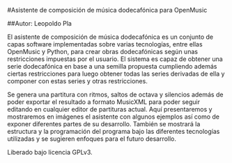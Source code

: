 #Asistente de composición de música dodecafónica para OpenMusic

##Autor: Leopoldo Pla

El asistente de composición de música dodecafónica es un conjunto de capas software implementadas sobre varias tecnologías, entre ellas OpenMusic y Python, para crear obras dodecafónicas según unas restricciones impuestas por el usuario. El sistema es capaz de obtener una serie dodecafónica en base a una semilla propuesta cumpliendo además ciertas restricciones para luego obtener todas las series derivadas de ella y componer con estas series y otras restricciones.

Se genera una partitura con ritmos, saltos de octava y silencios además de poder exportar el resultado a formato MusicXML para poder seguir editando en cualquier editor de partituras actual. Aquí presentaremos y mostraremos en imágenes el asistente con algunos ejemplos así como de exponer diferentes partes de su desarrollo. También se mostrará la estructura y la programación del programa bajo las diferentes tecnologías utilizadas y se sugieren enfoques para el futuro desarrollo.


Liberado bajo licencia GPLv3.
